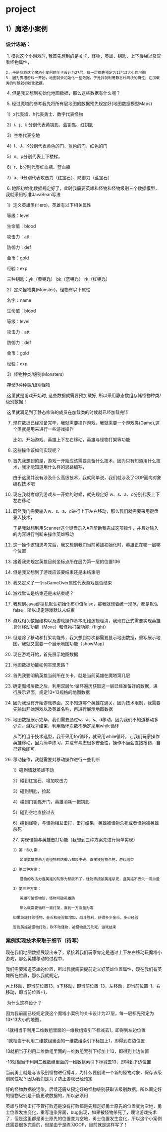 # project

## 1）魔塔小案例

### 设计思路：

​	1. 模拟这个小游戏时, 我首先想到的是关卡、怪物、英雄、钥匙、上下楼梯以及查看怪物属性，

	2. 于是我将这个魔塔小案例的关卡设计为27层，每一层都先预定为13*13大小的地图
	3. 因为魔塔游戏一开始，地图就会初始化一些数据，于是我就利用静态代码块的特性，在加载类的时候就初始化数据，

​	4. 但是我又想到初始化地图数据，那么这些数据有什么呢？

​	5. 经过魔塔的参考我先将所有层地图的数据预先规定好(地图数据模型Maps)

​			1）x代表墙、h代表勇士、数字代表怪物

​			2）i、j、k 分别代表黄钥匙、蓝钥匙、红钥匙

​			3）空格代表空地

​			 4）I、J、K分别代表黄色的门、蓝色的门、红色的门

​			5）n、p分别代表上下楼梯，

​			6）r、b分别代表红血瓶、蓝血瓶

​			7）a、d分别代表攻击力（红宝石）、防御力（蓝宝石）

​	6. 地图初始化数据规定好了，此时我需要英雄和怪物和怪物级别三个数据模型，我就采用标准JavaBean写法

​			1）定义英雄类(Hero)，英雄有以下相关属性

​					等级：level 

​					生命值：blood

​					攻击力：att 

​					防御力：def 

​					金币：gold 

​					经验：exp 

​					三种钥匙：yk（黄钥匙） bk（蓝钥匙） rk（红钥匙）

​			2）定义怪物类(Monster)，怪物有以下属性

​					名字：name 

​					生命值：blood 

​					等级：level 

​					攻击力：att 

​					防御力：def 

​					金币：gold 

​					经验：exp

​			3）怪物种类/级别(Monsters)

​					存储9种种类/级别怪物

​					这里就是游戏开始时, 这些数据就需要预加载好, 所以采用静态数组存储怪物种类/级别数据！

​					这里就满足到了静态修饰的成员在加载类的时候就已经加载完毕

  7. 现在数据已经准备完毕，我就需要操作游戏，我就需要一个游戏类(Game),这个类就是用来进行一些游戏操作

     比如，开始游戏、英雄上下左右移动，英雄与怪物打架等功能		

8. 这些操作该如何实现呢？

 9. 首先我想到的是，游戏一开始应该需要具备什么技术，因为只有知道用什么技术，我才能知道用什么样的思路编写，

    由于这里并没有涉及什么高级技术，我就简单说，我们就涉及了OOP面向对象编程技术吧

10. 现在我就考虑到游戏从一开始的时候，就先规定好 w、s、a、d分别代表上下左右移动

11. 既然我门需要输入w、s、a、d进行上下左右移动，那么我们就需要采用键盘录入技术，

    于是我就想到用Scanner这个键盘录入API帮助我完成这项操作，并且对输入的内容进行判断来操作英雄移动

12. 这一操作逻辑思考完后，我又想到我们当前英雄初始化时，英雄正在哪一层哪个位置

13. 接着我先规定英雄目前坐标点所在层为第一层的位置136

14. 但是我又想到了游戏应该要结束还是未结束吧

15. 我又定义了一个isGameOver属性代表游戏是否结束

16. 游戏默认是结束还是未结束呢？

17. 我想到Java虚拟机默认初始化布尔值false，那我就想着统一规范，都是默认false，所以规定游戏默认未结束

18. 游戏相关数据结构以及游戏操作基本思维逻辑理清，我现在正式需要实现英雄具体移动功能（Move）和怪物打架功能（flight）

19. 但是除了移动和打架功能外，我又想到每次都需要显示地图数据，重写展示地图，我就又需要一个展示地图功能（showMap）

20. 现在游戏开始，首先展示地图数据

21. 地图数据功能如何实现思路？

22. 首先我要明确英雄当前所在关卡，就是当前英雄在魔塔第几层

23. 确定魔塔层数之后，利用双层for循环遍历获取这一层已经准备好的数据，进行展示界面，规定13*13规格的地图数据

24. 因为我没有开始游戏界面，又不知道哪个英雄在通关，因为技术限制，我需要先输出开始游戏以及英雄名称，再进行展示地图数据

25. 地图数据展示完毕，我们需要通过w、a、s、d移动，因为我们不知道移动多少次，游戏才结束，利用循环次数不确定采用while循环

    从而相当于技术选型，我不采用for循环，就采用while循环，让我们玩家操作英雄移动，因为简单练习，并没有考虑很多安全性，操作不当会直接报错，自己避免即可

26. 移动操作，我就需要对移动操作进行一些判断

    1）碰到墙就英雄不动

    2）碰到红宝石，增加攻击力

    3）碰到钥匙，捡起

    4）碰到门钥匙开门，英雄消耗一把钥匙

    5）碰到空地直接过去

    6）碰到怪物，与怪物相互击打，击打结果，英雄被怪物杀死或者怪物被英雄杀死

    27.  实现怪物与英雄击打功能（我想到三种方案先进行简单实现）

        1）第一种方案：

        ​	如果英雄攻击力连怪物的防御力都攻不破，直接被怪物杀死，游戏结束

        2）第二种方案：

        ​	怪物的攻击力连英雄的防御力都破不了，怪物直接被英雄杀死，且英雄不丢失一滴血量

        3）第三种方案：

        ​	英雄可破怪物防，怪物可破英雄防

        ​	那么就需要循环一直打架，直到一方血量为零

        如果英雄打败怪物，金币和经验都增加，战斗胜利，获得多少金币，多少经验

        否则英雄被怪物打败，砍不动怪物，被怪物乱刀砍死，游戏结束



### 案例实现技术采取于细节（待写）

现在我们地图数据展现出来了，紧接着我们玩家肯定是通过上下左右移动玩魔塔小游戏，那么英雄移动的过程中，

我们需要知道英雄的位置，所以我就需要提前定义好英雄位置属性，现在我们有英雄所在位置，那么我就规定，

w上移动，即当前位置13，s下移动，即当前位置-13，左移动，即当前位置-1，右移动，即当前位置+1，

​		为什么这样设计？

​				因为我前面已经规定我这个魔塔小案例的关卡设计为27层，每一层都先预定为13*13大小的地图，

​				-1就相当于利用二维数组里面的一维数组索引下标减去1，即得到左边位置

​				1就相当于利用二维数组里面的一维数组索引下标加上1，即得到右边位置

​				13就相当于利用二维数组里面的一维数组索引下标加上13，即得到上边位置

​				-13就相当于利用二维数组里面的一维数组索引下标减去13，即得到下边位置



当前勇士就是与该级别怪物进行搏斗，为什么要创建一个新的怪物对象，保存该级别属性呢？因为我们是为了防止游戏已经预定

好的怪物数据被污染，后续还需从预定好的怪物级别获取该级别数据，所以固定好的怪物级别是不能更改数据的，所以必须用



英雄与怪物击打不管打败还是没有打败都是先规定好勇士原先的位置变为空地，勇士位置发生变化，重写渲染界面，bug出现，如果被怪物杀死了，理论游戏技术了，但是这里都是勇士原先的位置变为空地，勇士位置发生变化，所以这个小案例还需要很多完善的，但是由于是练习OOP，目前就是这样写了！

